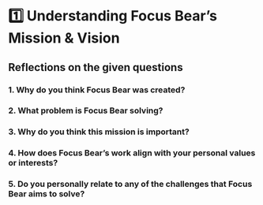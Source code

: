 # 1️⃣ Understanding Focus Bear’s Mission & Vision

## Reflections on the given questions

### 1. Why do you think Focus Bear was created?

### 2. What problem is Focus Bear solving?

### 3. Why do you think this mission is important?

### 4. How does Focus Bear’s work align with your personal values or interests?

### 5. Do you personally relate to any of the challenges that Focus Bear aims to solve?
